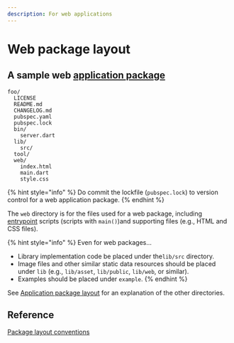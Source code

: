 ```yaml
---
description: For web applications
---
```


# Web package layout

## A sample web [application package](https://dart.dev/tools/pub/glossary#application-package)

```text
foo/
  LICENSE
  README.md
  CHANGELOG.md
  pubspec.yaml
  pubspec.lock
  bin/
    server.dart
  lib/
    src/
  tool/
  web/
    index.html
    main.dart
    style.css
```

{% hint style="info" %}
Do commit the lockfile \(`pubspec.lock`\) to version control for a web application package.
{% endhint %}

The `web` directory is for the files used for a web package, including [entrypoint](https://dart.dev/tools/pub/glossary#entrypoint) scripts \(scripts with `main()`\)and supporting files \(e.g., HTML and CSS files\).

{% hint style="info" %}
Even for web packages...

* Library implementation code be placed under the`lib/src` directory.
* Image files and other similar static data resources should be placed under `lib` \(e.g., `lib/asset`, `lib/public`, `lib/web`, or similar\).
* Examples should be placed under `example`.
{% endhint %}

See [Application package layout](general-package-layout.md) for an explanation of the other directories.



## Reference

[Package layout conventions](https://dart.dev/tools/pub/package-layout)



